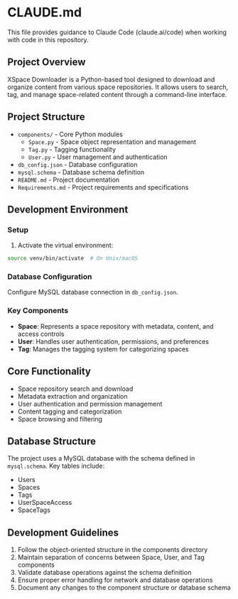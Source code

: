 # CLAUDE.md

This file provides guidance to Claude Code (claude.ai/code) when working with code in this repository.

## Project Overview

XSpace Downloader is a Python-based tool designed to download and organize content from various space repositories. It allows users to search, tag, and manage space-related content through a command-line interface.

## Project Structure

- `components/` - Core Python modules
  - `Space.py` - Space object representation and management
  - `Tag.py` - Tagging functionality
  - `User.py` - User management and authentication
- `db_config.json` - Database configuration
- `mysql.schema` - Database schema definition
- `README.md` - Project documentation
- `Requirements.md` - Project requirements and specifications

## Development Environment

### Setup

1. Activate the virtual environment:
```bash
source venv/bin/activate  # On Unix/macOS
```

### Database Configuration

Configure MySQL database connection in `db_config.json`.

### Key Components

- **Space**: Represents a space repository with metadata, content, and access controls
- **User**: Handles user authentication, permissions, and preferences
- **Tag**: Manages the tagging system for categorizing spaces

## Core Functionality

- Space repository search and download
- Metadata extraction and organization
- User authentication and permission management
- Content tagging and categorization
- Space browsing and filtering

## Database Structure

The project uses a MySQL database with the schema defined in `mysql.schema`. Key tables include:
- Users
- Spaces
- Tags
- UserSpaceAccess
- SpaceTags

## Development Guidelines

1. Follow the object-oriented structure in the components directory
2. Maintain separation of concerns between Space, User, and Tag components
3. Validate database operations against the schema definition
4. Ensure proper error handling for network and database operations
5. Document any changes to the component structure or database schema